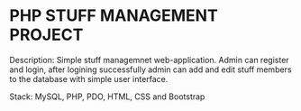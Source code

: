 # PHP STUFF MANAGEMENT PROJECT


Description: Simple stuff managemnet web-application. Admin can register and login, after logining successfully admin can add and edit stuff members to the database with simple user interface.

Stack: MySQL, PHP, PDO, HTML, CSS and Bootstrap
